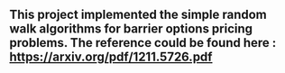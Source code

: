 ## This project implemented the simple random walk algorithms for barrier options pricing problems. The reference could be found here : https://arxiv.org/pdf/1211.5726.pdf
